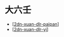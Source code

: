 # 大六壬

- [[2dn-xuan-dlr-paipan]]
- [[2dn-xuan-dlr-yj]]

[//begin]: # "Autogenerated link references for markdown compatibility"
[2dn-xuan-dlr-paipan]: 2dn-xuan-dlr-paipan.md "大六壬排盘"
[2dn-xuan-dlr-yj]: 2dn-xuan-dlr-yj.md "月将"
[//end]: # "Autogenerated link references"